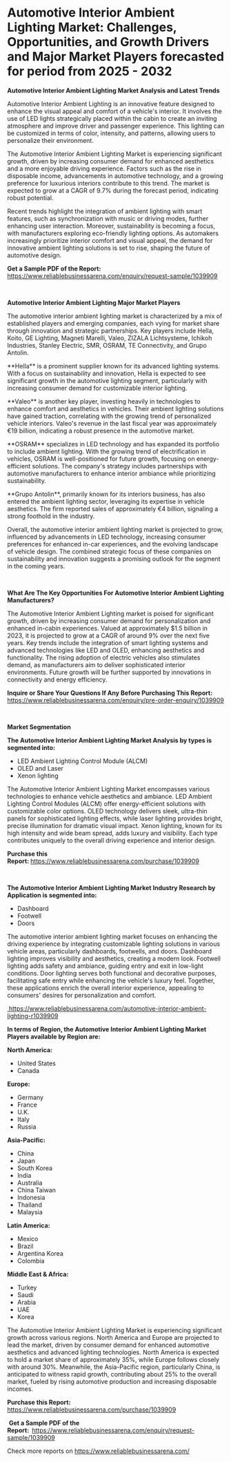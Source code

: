 <p><h1>Automotive Interior Ambient Lighting Market: Challenges, Opportunities, and Growth Drivers and Major Market Players forecasted for period from 2025 - 2032</h1></p><p><strong>Automotive Interior Ambient Lighting Market Analysis and Latest Trends</strong></p>
<p><p>Automotive Interior Ambient Lighting is an innovative feature designed to enhance the visual appeal and comfort of a vehicle's interior. It involves the use of LED lights strategically placed within the cabin to create an inviting atmosphere and improve driver and passenger experience. This lighting can be customized in terms of color, intensity, and patterns, allowing users to personalize their environment.</p><p>The Automotive Interior Ambient Lighting Market is experiencing significant growth, driven by increasing consumer demand for enhanced aesthetics and a more enjoyable driving experience. Factors such as the rise in disposable income, advancements in automotive technology, and a growing preference for luxurious interiors contribute to this trend. The market is expected to grow at a CAGR of 9.7% during the forecast period, indicating robust potential.</p><p>Recent trends highlight the integration of ambient lighting with smart features, such as synchronization with music or driving modes, further enhancing user interaction. Moreover, sustainability is becoming a focus, with manufacturers exploring eco-friendly lighting options. As automakers increasingly prioritize interior comfort and visual appeal, the demand for innovative ambient lighting solutions is set to rise, shaping the future of automotive design.</p></p>
<p><strong>Get a Sample PDF of the Report:&nbsp;</strong> <a href="https://www.reliablebusinessarena.com/enquiry/request-sample/1039909?utm_campaign=3024&utm_medium=2&utm_source=Github&utm_content=ia&utm_term=30032025&utm_id=automotive-interior-ambient-lighting">https://www.reliablebusinessarena.com/enquiry/request-sample/1039909</a></p>
<p>&nbsp;</p>
<p><strong>Automotive Interior Ambient Lighting Major Market Players</strong></p>
<p><p>The automotive interior ambient lighting market is characterized by a mix of established players and emerging companies, each vying for market share through innovation and strategic partnerships. Key players include Hella, Koito, GE Lighting, Magneti Marelli, Valeo, ZIZALA Lichtsysteme, Ichikoh Industries, Stanley Electric, SMR, OSRAM, TE Connectivity, and Grupo Antolin.</p><p>**Hella** is a prominent supplier known for its advanced lighting systems. With a focus on sustainability and innovation, Hella is expected to see significant growth in the automotive lighting segment, particularly with increasing consumer demand for customizable interior lighting.</p><p>**Valeo** is another key player, investing heavily in technologies to enhance comfort and aesthetics in vehicles. Their ambient lighting solutions have gained traction, correlating with the growing trend of personalized vehicle interiors. Valeo's revenue in the last fiscal year was approximately €19 billion, indicating a robust presence in the automotive market.</p><p>**OSRAM** specializes in LED technology and has expanded its portfolio to include ambient lighting. With the growing trend of electrification in vehicles, OSRAM is well-positioned for future growth, focusing on energy-efficient solutions. The company's strategy includes partnerships with automotive manufacturers to enhance interior ambiance while prioritizing sustainability.</p><p>**Grupo Antolin**, primarily known for its interiors business, has also entered the ambient lighting sector, leveraging its expertise in vehicle aesthetics. The firm reported sales of approximately €4 billion, signaling a strong foothold in the industry.</p><p>Overall, the automotive interior ambient lighting market is projected to grow, influenced by advancements in LED technology, increasing consumer preferences for enhanced in-car experiences, and the evolving landscape of vehicle design. The combined strategic focus of these companies on sustainability and innovation suggests a promising outlook for the segment in the coming years.</p></p>
<p>&nbsp;</p>
<p><strong>What Are The Key Opportunities For Automotive Interior Ambient Lighting Manufacturers?</strong></p>
<p><p>The Automotive Interior Ambient Lighting market is poised for significant growth, driven by increasing consumer demand for personalization and enhanced in-cabin experiences. Valued at approximately $1.5 billion in 2023, it is projected to grow at a CAGR of around 9% over the next five years. Key trends include the integration of smart lighting systems and advanced technologies like LED and OLED, enhancing aesthetics and functionality. The rising adoption of electric vehicles also stimulates demand, as manufacturers aim to deliver sophisticated interior environments. Future growth will be further supported by innovations in connectivity and energy efficiency.</p></p>
<p><strong>Inquire or Share Your Questions If Any Before Purchasing This Report:</strong> <a href="https://www.reliablebusinessarena.com/enquiry/pre-order-enquiry/1039909?utm_campaign=3024&utm_medium=2&utm_source=Github&utm_content=ia&utm_term=30032025&utm_id=automotive-interior-ambient-lighting">https://www.reliablebusinessarena.com/enquiry/pre-order-enquiry/1039909</a></p>
<p>&nbsp;</p>
<p><strong>Market Segmentation</strong></p>
<p><strong>The Automotive Interior Ambient Lighting Market Analysis by types is segmented into:</strong></p>
<p><ul><li>LED Ambient Lighting Control Module (ALCM)</li><li>OLED and Laser</li><li>Xenon lighting</li></ul></p>
<p><p>The Automotive Interior Ambient Lighting Market encompasses various technologies to enhance vehicle aesthetics and ambiance. LED Ambient Lighting Control Modules (ALCM) offer energy-efficient solutions with customizable color options. OLED technology delivers sleek, ultra-thin panels for sophisticated lighting effects, while laser lighting provides bright, precise illumination for dramatic visual impact. Xenon lighting, known for its high intensity and wide beam spread, adds luxury and visibility. Each type contributes uniquely to the overall driving experience and interior design.</p></p>
<p><strong>Purchase this Report:&nbsp;</strong><a href="https://www.reliablebusinessarena.com/purchase/1039909?utm_campaign=3024&utm_medium=2&utm_source=Github&utm_content=ia&utm_term=30032025&utm_id=automotive-interior-ambient-lighting">https://www.reliablebusinessarena.com/purchase/1039909</a></p>
<p>&nbsp;</p>
<p><strong>The Automotive Interior Ambient Lighting Market Industry Research by Application is segmented into:</strong></p>
<p><ul><li>Dashboard</li><li>Footwell</li><li>Doors</li></ul></p>
<p><p>The automotive interior ambient lighting market focuses on enhancing the driving experience by integrating customizable lighting solutions in various vehicle areas, particularly dashboards, footwells, and doors. Dashboard lighting improves visibility and aesthetics, creating a modern look. Footwell lighting adds safety and ambiance, guiding entry and exit in low-light conditions. Door lighting serves both functional and decorative purposes, facilitating safe entry while enhancing the vehicle's luxury feel. Together, these applications enrich the overall interior experience, appealing to consumers' desires for personalization and comfort.</p></p>
<p><a href="https://www.reliablebusinessarena.com/automotive-interior-ambient-lighting-r1039909?utm_campaign=3024&utm_medium=2&utm_source=Github&utm_content=ia&utm_term=30032025&utm_id=automotive-interior-ambient-lighting">&nbsp;https://www.reliablebusinessarena.com/automotive-interior-ambient-lighting-r1039909</a></p>
<p><strong>In terms of Region, the Automotive Interior Ambient Lighting Market Players available by Region are:</strong></p>
<p>
    <p> <strong> North America: </strong>
        <ul>
            <li>United States</li>
            <li>Canada</li>
        </ul>
        </p> 
    <p> <strong> Europe: </strong>
        <ul>
            <li>Germany</li>
            <li>France</li>
            <li>U.K.</li>
            <li>Italy</li>
            <li>Russia</li>
        </ul>
        </p> 
    <p> <strong> Asia-Pacific: </strong>
        <ul>
            <li>China</li>
            <li>Japan</li>
            <li>South Korea</li>
            <li>India</li>
            <li>Australia</li>
            <li>China Taiwan</li>
            <li>Indonesia</li>
            <li>Thailand</li>
            <li>Malaysia</li>
        </ul>
        </p> 
    <p> <strong> Latin America: </strong>
        <ul>
            <li>Mexico</li>
            <li>Brazil</li>
            <li>Argentina Korea</li>
            <li>Colombia</li>
        </ul>
        </p> 
    <p> <strong> Middle East & Africa: </strong>
        <ul>
            <li>Turkey</li>
            <li>Saudi</li>
            <li>Arabia</li>
            <li>UAE</li>
            <li>Korea</li>
        </ul>
    </p>
    </p>
<p><p>The Automotive Interior Ambient Lighting Market is experiencing significant growth across various regions. North America and Europe are projected to lead the market, driven by consumer demand for enhanced automotive aesthetics and advanced lighting technologies. North America is expected to hold a market share of approximately 35%, while Europe follows closely with around 30%. Meanwhile, the Asia-Pacific region, particularly China, is anticipated to witness rapid growth, contributing about 25% to the overall market, fueled by rising automotive production and increasing disposable incomes.</p></p>
<p><strong>Purchase this Report: </strong><a href="https://www.reliablebusinessarena.com/purchase/1039909?utm_campaign=3024&utm_medium=2&utm_source=Github&utm_content=ia&utm_term=30032025&utm_id=automotive-interior-ambient-lighting">https://www.reliablebusinessarena.com/purchase/1039909</a></p>
<p>&nbsp;<strong>Get a Sample PDF of the Report:&nbsp;&nbsp;</strong><a href="https://www.reliablebusinessarena.com/enquiry/request-sample/1039909?utm_campaign=3024&utm_medium=2&utm_source=Github&utm_content=ia&utm_term=30032025&utm_id=automotive-interior-ambient-lighting">https://www.reliablebusinessarena.com/enquiry/request-sample/1039909</a></p>
<p><strong></strong></p>
<p>Check more reports on <a href="https://www.reliablebusinessarena.com/?utm_campaign=3024&utm_medium=2&utm_source=Github&utm_content=ia&utm_term=30032025&utm_id=automotive-interior-ambient-lighting">https://www.reliablebusinessarena.com/</a></p>